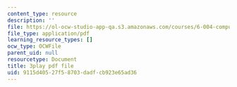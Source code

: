 ```yaml
---
content_type: resource
description: ''
file: https://ol-ocw-studio-app-qa.s3.amazonaws.com/courses/6-004-computation-structures-spring-2017/9115d40527f58703dadfcb923e65ad36_Z3-WzUhl9nQ.pdf
file_type: application/pdf
learning_resource_types: []
ocw_type: OCWFile
parent_uid: null
resourcetype: Document
title: 3play pdf file
uid: 9115d405-27f5-8703-dadf-cb923e65ad36
---
```

